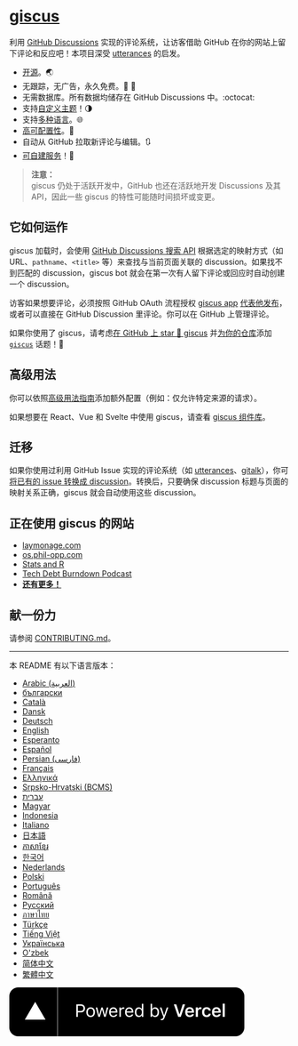 # [giscus][giscus]

利用 [GitHub Discussions][discussions] 实现的评论系统，让访客借助 GitHub 在你的网站上留下评论和反应吧！本项目深受 [utterances][utterances] 的启发。

- [开源][repo]。🌏
- 无跟踪，无广告，永久免费。📡 🚫
- 无需数据库。所有数据均储存在 GitHub Discussions 中。:octocat:
- 支持[自定义主题][creating-custom-themes]！🌗
- 支持[多种语言][multiple-languages]。🌐
- [高可配置性][advanced-usage]。🔧
- 自动从 GitHub 拉取新评论与编辑。🔃
- [可自建服务][self-hosting]！🤳

> **注意：**\
> giscus 仍处于活跃开发中，GitHub 也还在活跃地开发 Discussions 及其 API，因此一些 giscus 的特性可能随时间损坏或变更。

## 它如何运作

giscus 加载时，会使用 [GitHub Discussions 搜索 API][search-api] 根据选定的映射方式（如 URL、`pathname`、`<title>` 等）来查找与当前页面关联的 discussion。如果找不到匹配的 discussion，giscus bot 就会在第一次有人留下评论或回应时自动创建一个 discussion。

访客如果想要评论，必须按照 GitHub OAuth 流程授权 [giscus app][giscus-app] [代表他发布][authorization]，或者可以直接在 GitHub Discussion 里评论。你可以在 GitHub 上管理评论。

[giscus]: https://giscus.app/zh-CN
[discussions]: https://docs.github.com/en/discussions
[utterances]: https://github.com/utterance/utterances
[repo]: https://github.com/giscus/giscus
[advanced-usage]: https://github.com/giscus/giscus/blob/main/ADVANCED-USAGE.md
[creating-custom-themes]: https://github.com/giscus/giscus/blob/main/ADVANCED-USAGE.md#data-theme
[multiple-languages]: https://github.com/giscus/giscus/blob/main/CONTRIBUTING.md#adding-localizations
[self-hosting]: https://github.com/giscus/giscus/blob/main/SELF-HOSTING.md
[search-api]: https://docs.github.com/en/graphql/guides/using-the-graphql-api-for-discussions#search
[giscus-app]: https://github.com/apps/giscus
[authorization]: https://docs.github.com/en/developers/apps/identifying-and-authorizing-users-for-github-apps

<!-- configuration -->

如果你使用了 giscus，请考虑[在 GitHub 上 star 🌟 giscus][repo] 并[为你的仓库][topic-howto]添加 [`giscus`][giscus-topic] 话题！🎉

## 高级用法

你可以依照[高级用法指南][advanced-usage]添加额外配置（例如：仅允许特定来源的请求）。

如果想要在 React、Vue 和 Svelte 中使用 giscus，请查看 [giscus 组件库][giscus-component]。

## 迁移

如果你使用过利用 GitHub Issue 实现的评论系统（如 [utterances][utterances]、[gitalk][gitalk]），你可[将已有的 issue 转换成 discussion][convert]。转换后，只要确保 discussion 标题与页面的映射关系正确，giscus 就会自动使用这些 discussion。

## 正在使用 giscus 的网站

- [laymonage.com][laymonage-website]
- [os.phil-opp.com][os-phil-opp]
- [Stats and R][statsandr]
- [Tech Debt Burndown Podcast][techdebtburndown]
- [**还有更多！**][giscus-topic]

## 献一份力

请参阅 [CONTRIBUTING.md][contributing]。

[giscus-component]: https://github.com/giscus/giscus-component
[repo]: https://github.com/giscus/giscus
[giscus-topic]: https://github.com/topics/giscus
[topic-howto]: https://docs.github.com/en/github/administering-a-repository/classifying-your-repository-with-topics
[advanced-usage]: https://github.com/giscus/giscus/blob/main/ADVANCED-USAGE.md
[utterances]: https://github.com/utterance/utterances
[gitalk]: https://github.com/gitalk/gitalk
[convert]: https://docs.github.com/en/discussions/managing-discussions-for-your-community/moderating-discussions#converting-an-issue-to-a-discussion
[laymonage-website]: https://laymonage.com/posts/giscus
[os-phil-opp]: https://os.phil-opp.com
[statsandr]: https://statsandr.com
[techdebtburndown]: https://techdebtburndown.com
[contributing]: https://github.com/giscus/giscus/blob/main/CONTRIBUTING.md

<!-- end -->

---

本 README 有以下语言版本：

- [Arabic (العربية)](README.ar.md)
- [български](README.bg.md)
- [Català](README.ca.md)
- [Dansk](README.da.md)
- [Deutsch](README.de.md)
- [English](README.md)
- [Esperanto](README.eo.md)
- [Español](README.es.md)
- [Persian (فارسی)](README.fa.md)
- [Français](README.fr.md)
- [Ελληνικά](README.gr.md)
- [Srpsko-Hrvatski (BCMS)](README.hbs.md)
- [עברית](README.he.md)
- [Magyar](README.hu.md)
- [Indonesia](README.id.md)
- [Italiano](README.it.md)
- [日本語](README.ja.md)
- [ភាសាខ្មែរ](README.kh.md)
- [한국어](README.ko.md)
- [Nederlands](README.nl.md)
- [Polski](README.pl.md)
- [Português](README.pt.md)
- [Română](README.ro.md)
- [Русский](README.ru.md)
- [ภาษาไทย](README.th.md)
- [Türkçe](README.tr.md)
- [Tiếng Việt](README.vi.md)
- [Українська](README.uk.md)
- [O'zbek](README.uz.md)
- [简体中文](README.zh-CN.md)
- [繁體中文](README.zh-TW.md)

[![由 Vercel 提供支持](public/powered-by-vercel.svg)][vercel]

[vercel]: https://vercel.com/?utm_source=giscus&utm_campaign=oss
